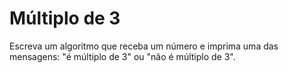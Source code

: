 # Múltiplo de 3
Escreva um algoritmo que receba um número e imprima uma das mensagens: "é múltiplo de 3" ou "não é múltiplo de 3".
